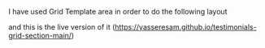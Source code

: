 I have used Grid Template area in order to do the following layout 

and this is the live version of it (https://yasseresam.github.io/testimonials-grid-section-main/)